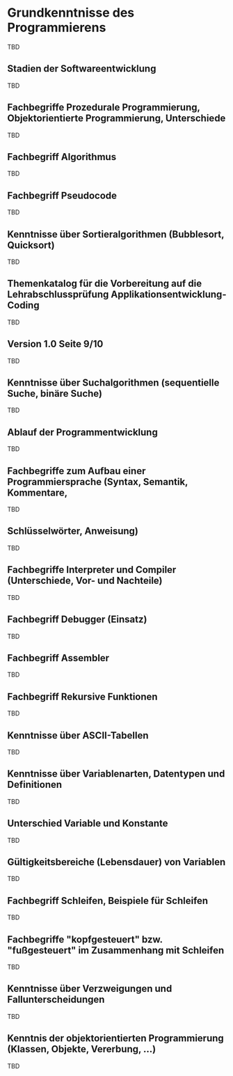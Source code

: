 # Grundkenntnisse des Programmierens

TBD

## Stadien der Softwareentwicklung

TBD

## Fachbegriffe Prozedurale Programmierung, Objektorientierte Programmierung, Unterschiede

TBD

## Fachbegriff Algorithmus

TBD

## Fachbegriff Pseudocode

TBD

## Kenntnisse über Sortieralgorithmen (Bubblesort, Quicksort)

TBD

## Themenkatalog für die Vorbereitung auf die Lehrabschlussprüfung Applikationsentwicklung-Coding

TBD

## Version 1.0 Seite 9/10

TBD

## Kenntnisse über Suchalgorithmen (sequentielle Suche, binäre Suche)

TBD

## Ablauf der Programmentwicklung

TBD

## Fachbegriffe zum Aufbau einer Programmiersprache (Syntax, Semantik, Kommentare,

TBD

## Schlüsselwörter, Anweisung)

TBD

## Fachbegriffe Interpreter und Compiler (Unterschiede, Vor- und Nachteile)

TBD

## Fachbegriff Debugger (Einsatz)

TBD

## Fachbegriff Assembler

TBD

## Fachbegriff Rekursive Funktionen

TBD

## Kenntnisse über ASCII-Tabellen

TBD

## Kenntnisse über Variablenarten, Datentypen und Definitionen

TBD

## Unterschied Variable und Konstante

TBD

## Gültigkeitsbereiche (Lebensdauer) von Variablen

TBD

## Fachbegriff Schleifen, Beispiele für Schleifen

TBD

## Fachbegriffe "kopfgesteuert" bzw. "fußgesteuert" im Zusammenhang mit Schleifen

TBD

## Kenntnisse über Verzweigungen und Fallunterscheidungen

TBD

## Kenntnis der objektorientierten Programmierung (Klassen, Objekte, Vererbung, …)

TBD
